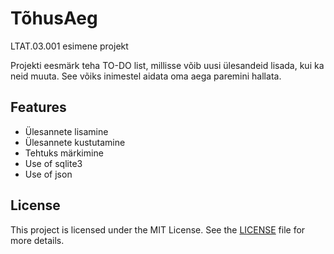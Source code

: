 # TõhusAeg

LTAT.03.001 esimene projekt

Projekti eesmärk teha TO-DO list, millisse võib uusi ülesandeid lisada, kui ka neid muuta.
See võiks inimestel aidata oma aega paremini hallata.

## Features

- Ülesannete lisamine
- Ülesannete kustutamine
- Tehtuks märkimine
- Use of sqlite3
- Use of json

## License

This project is licensed under the MIT License. See the [LICENSE](LICENSE) file for more details.
